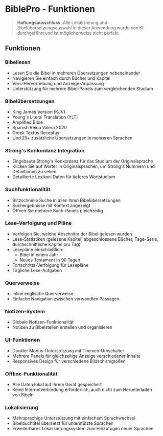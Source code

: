 # BiblePro - Funktionen

> **Haftungsausschluss**: Alle Lokalisierung und Bibelübersetzungsauswahl in dieser Anwendung wurde von KI durchgeführt und ist möglicherweise nicht perfekt.

## Funktionen

### Bibellesen
- Lesen Sie die Bibel in mehreren Übersetzungen nebeneinander
- Navigieren Sie einfach durch Bücher und Kapitel
- Vers-Hervorhebung und Anzeige-Anpassung
- Unterstützung für mehrere Bibel-Panels zum vergleichenden Studium

### Bibelübersetzungen
- King James Version (KJV)
- Young's Literal Translation (YLT)
- Amplified Bible
- Spanish Reina Valera 2020
- Greek Textus Receptus
- Und 25+ zusätzliche Übersetzungen in mehreren Sprachen

### Strong's Konkordanz Integration
- Eingebaute Strong's Konkordanz für das Studium der Originalsprache
- Klicken Sie auf Wörter in Originalsprachen, um Strong's Nummern und Definitionen zu sehen
- Detaillierte Lexikon-Daten für tieferes Wortstudium

### Suchfunktionalität
- Blitzschnelle Suche in allen Ihren Bibelübersetzungen
- Suchergebnisse mit Kontext angezeigt
- Öffnen Sie mehrere Such-Panels gleichzeitig

### Lese-Verfolgung und Pläne
- Verfolgen Sie, welche Abschnitte der Bibel gelesen wurden
- Lese-Statistiken (gelesene Kapitel, abgeschlossene Bücher, Tage-Serie, durchschnittliche Kapitel pro Tag)
- Lesepläne einschließlich:
  - Bibel in einem Jahr
  - Neues Testament in 90 Tagen
- Fortschritts-Verfolgung für Lesepläne
- Tägliche Lese-Aufgaben

### Querverweise
- Inline englische Querverweise
- Einfache Navigation zwischen verwandten Passagen

### Notizen-System
- Globale Notizen-Funktionalität
- Notizen zu Bibelstellen erstellen und organisieren

### UI-Funktionen
- Dunkler Modus-Unterstützung mit Themen-Umschalter
- Mehrere Panels für gleichzeitige Anzeige verschiedener Inhalte
- Responsives Design für verschiedene Bildschirmgrößen

### Offline-Funktionalität
- Alle Daten lokal auf Ihrem Gerät gespeichert
- Keine Internetverbindung erforderlich, auch nicht zum Herunterladen von Bibeln

### Lokalisierung
- Mehrsprachige Unterstützung mit einfachem Sprachwechsel
- Bibelbuchtitel übersetzt für unterstützte Sprachen
- Erweiterbares Lokalisierungssystem zum Hinzufügen neuer Sprachen
